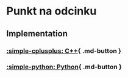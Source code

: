 # Punkt na odcinku

## Implementation

### [:simple-cplusplus: C++](../../programming/c++/algorithms/2d-geometry/point-on-segment.md){ .md-button }

### [:simple-python: Python](../../programming/python/algorithms/2d-geometry/point-on-segment.md){ .md-button }
